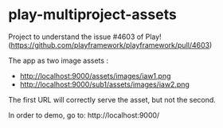 # play-multiproject-assets

Project to understand the issue #4603 of Play! (https://github.com/playframework/playframework/pull/4603)

The app as two image assets : 
* [http://localhost:9000/assets/images/iaw1.png](http://localhost:9000/assets/images/iaw1.png)
* [http://localhost:9000/sub1/assets/images/iaw2.png](http://localhost:9000/sub1/assets/images/iaw2.png)

The first URL will correctly serve the asset, but not the second.

In order to demo, go to: http://localhost:9000/ 